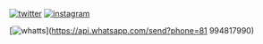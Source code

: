    [![twitter](https://img.shields.io/badge/Twitter-1DA1F2?style=for-the-badge&logo=twitter&logoColor=white)](https://twitter.com/sandresseldon)
[![instagram](https://img.shields.io/badge/Instagram-E4405F?style=for-the-badge&logo=instagram&logoColor=white)](https://www.instagram.com/sandres_monteiro/)

[![whatts](https://img.shields.io/badge/WhatsApp-25D366?style=for-the-badge&logo=whatsapp&logoColor=white)](https://api.whatsapp.com/send?phone=81 994817990)
